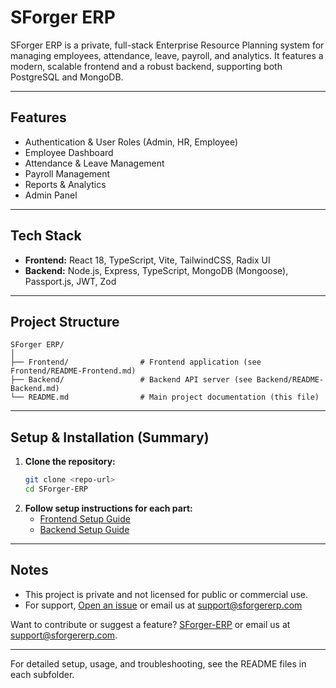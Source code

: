 # SForger ERP

SForger ERP is a private, full-stack Enterprise Resource Planning system for managing employees, attendance, leave, payroll, and analytics. It features a modern, scalable frontend and a robust backend, supporting both PostgreSQL and MongoDB.

---

## Features

- Authentication & User Roles (Admin, HR, Employee)
- Employee Dashboard
- Attendance & Leave Management
- Payroll Management
- Reports & Analytics
- Admin Panel

---

## Tech Stack

- **Frontend:** React 18, TypeScript, Vite, TailwindCSS, Radix UI
- **Backend:** Node.js, Express, TypeScript, MongoDB (Mongoose), Passport.js, JWT, Zod

---

## Project Structure

```
SForger ERP/
│
├── Frontend/                # Frontend application (see Frontend/README-Frontend.md)
├── Backend/                 # Backend API server (see Backend/README-Backend.md)
└── README.md                # Main project documentation (this file)
```

---

## Setup & Installation (Summary)

1. **Clone the repository:**
   ```bash
   git clone <repo-url>
   cd SForger-ERP
   ```
2. **Follow setup instructions for each part:**
   - [Frontend Setup Guide](./Frontend/frontend.md)
   - [Backend Setup Guide](./Backend/backend.md)

---

## Notes

- This project is private and not licensed for public or commercial use.
- For support, [Open an issue](https://github.com/jainish2001/SForger-ERP/issues) or email us at support@sforgererp.com
<!--   - Repository Maintainer by SForger ERP Team
      - Repository Maintainer: [jainish2001](https://github.com/jainish2001)
      - Frontend Maintainer: [jainish2001](https://github.com/jainish2001)
      - Backend Maintainer: [jainish2001](https://github.com/jainish2001)
 -->

Want to contribute or suggest a feature? [SForger-ERP](https://github.com/jainish2001/SForger-ERP/) or email us at support@sforgererp.com. 

---

For detailed setup, usage, and troubleshooting, see the README files in each subfolder. 
